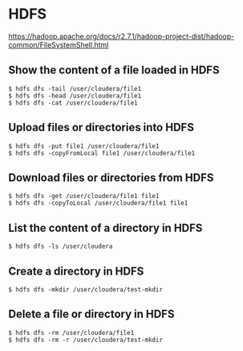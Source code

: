 # HDFS

https://hadoop.apache.org/docs/r2.7.1/hadoop-project-dist/hadoop-common/FileSystemShell.html

## Show the content of a file loaded in HDFS
```Shell
$ hdfs dfs -tail /user/cloudera/file1
$ hdfs dfs -head /user/cloudera/file1
$ hdfs dfs -cat /user/cloudera/file1
```

## Upload files or directories into HDFS
```Shell
$ hdfs dfs -put file1 /user/cloudera/file1
$ hdfs dfs -copyFromLocal file1 /user/cloudera/file1
```

## Download files or directories from HDFS
```Shell
$ hdfs dfs -get /user/cloudera/file1 file1
$ hdfs dfs -copyToLocal /user/cloudera/file1 file1
```

## List the content of a directory in HDFS
```Shell
$ hdfs dfs -ls /user/cloudera
```

## Create a directory in HDFS
```Shell
$ hdfs dfs -mkdir /user/cloudera/test-mkdir
```

## Delete a file or directory in HDFS
```Shell
$ hdfs dfs -rm /user/cloudera/file1
$ hdfs dfs -rm -r /user/cloudera/test-mkdir
```
